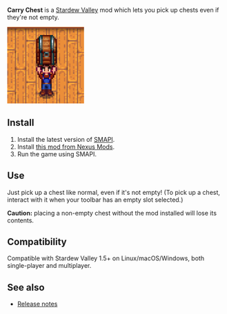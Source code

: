 ﻿**Carry Chest** is a [Stardew Valley](http://stardewvalley.net/) mod which lets you pick up chests
even if they're not empty.

![](screenshot.png)

## Install
1. Install the latest version of [SMAPI](https://smapi.io).
2. Install [this mod from Nexus Mods](http://www.nexusmods.com/stardewvalley/mods/1333).
3. Run the game using SMAPI.

## Use
Just pick up a chest like normal, even if it's not empty! (To pick up a chest, interact with it
when your toolbar has an empty slot selected.)

**Caution:** placing a non-empty chest without the mod installed will lose its contents.

## Compatibility
Compatible with Stardew Valley 1.5+ on Linux/macOS/Windows, both single-player and multiplayer.

## See also
* [Release notes](release-notes.md)
